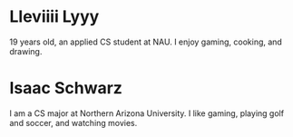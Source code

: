 # Lleviiii Lyyy
19 years old, an applied CS student at NAU. I enjoy gaming, cooking, and drawing.
# Isaac Schwarz
I am a CS major at Northern Arizona University.  I like gaming, playing golf and soccer, and watching movies.
